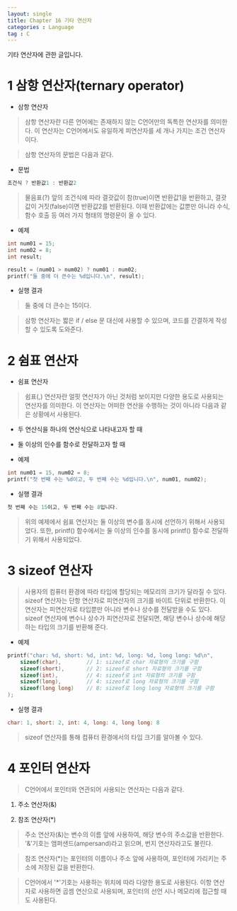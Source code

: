 ```yaml
---
layout: single
title: Chapter 16 기타 연산자
categories : Language
tag : C
---
```


기타 연산자에 관한 글입니다.

# 1 삼항 연산자(ternary operator)

- 삼항 연산자

> 삼항 연산자란 다른 언어에는 존재하지 않는 C언어만의 독특한 연산자를 의미한다.
이 연산자는 C언어에서도 유일하게 피연산자를 세 개나 가지는 조건 연산자이다.

> 삼항 연산자의 문법은 다음과 같다.

- 문법

```c
조건식 ? 반환값1 : 반환값2
```

> 물음표(?) 앞의 조건식에 따라 결괏값이 참(true)이면 반환값1을 반환하고, 
결괏값이 거짓(false)이면 반환값2를 반환된다.
이때 반환값에는 값뿐만 아니라 수식, 함수 호출 등 
여러 가지 형태의 명령문이 올 수 있다.

- 예제

```c
int num01 = 15;
int num02 = 8;
int result;

result = (num01 > num02) ? num01 : num02;
printf("둘 중에 더 큰수는 %d입니다.\n", result);  
```  

- 실행 결과

> 둘 중에 더 큰수는 15이다.

> 삼항 연산자는 짧은 if / else 문 대신에 사용할 수 있으며, 
코드를 간결하게 작성할 수 있도록 도와준다.

# 2 쉼표 연산자

- 쉼표 연산자

> 쉼표(,) 연산자란 얼핏 연산자가 아닌 것처럼 보이지만 다양한 용도로 사용되는 연산자를 의미한다. 이 연산자는 어떠한 연산을 수행하는 것이 아니라 다음과 같은 상황에서 사용된다.

 - 두 연산식을 하나의 연산식으로 나타내고자 할 때

 - 둘 이상의 인수를 함수로 전달하고자 할 때

- 예제
 
```c
int num01 = 15, num02 = 8;
printf("첫 번째 수는 %d이고, 두 번째 수는 %d입니다.\n", num01, num02);  
```

- 실행 결과

```c
첫 번째 수는 15이고, 두 번째 수는 8입니다.
```

> 위의 예제에서 쉼표 연산자는 둘 이상의 변수를 동시에 선언하기 위해서 사용되었다. 
또한, printf() 함수에서는 둘 이상의 인수를 동시에 printf() 함수로 전달하기 위해서 사용되었다.

# 3 sizeof 연산자

> 사용자의 컴퓨터 환경에 따라 타입에 할당되는 메모리의 크기가 달라질 수 있다.
sizeof 연산자는 단항 연산자로 피연산자의 크기를 바이트 단위로 반환한다.
이 연산자는 피연산자로 타입뿐만 아니라 변수나 상수를 전달받을 수도 있다.
sizeof 연산자에 변수나 상수가 피연산자로 전달되면, 
해당 변수나 상수에 해당하는 타입의 크기를 반환해 준다.

- 예제

```c
printf("char: %d, short: %d, int: %d, long: %d, long long: %d\n",
	sizeof(char),        // 1: sizeof로 char 자료형의 크기를 구함
	sizeof(short),       // 2: sizeof로 short 자료형의 크기를 구함
	sizeof(int),         // 4: sizeof로 int 자료형의 크기를 구함
	sizeof(long),        // 4: sizeof로 long 자료형의 크기를 구함
	sizeof(long long)    // 8: sizeof로 long long 자료형의 크기를 구함
);
```

- 실행 결과

```c
char: 1, short: 2, int: 4, long: 4, long long: 8
```

> sizeof 연산자를 통해 컴퓨터 환경에서의 타입 크기를 알아볼 수 있다.

# 4 포인터 연산자

> C언어에서 포인터와 연관되어 사용되는 연산자는 다음과 같다.

1. 주소 연산자(&)

2. 참조 연산자(*)

> 주소 연산자(&)는 변수의 이름 앞에 사용하여, 해당 변수의 주소값을 반환한다.
'&'기호는 앰퍼샌드(ampersand)라고 읽으며, 번지 연산자라고도 불린다.

> 참조 연산자(*)는 포인터의 이름이나 주소 앞에 사용하여, 
포인터에 가리키는 주소에 저장된 값을 반환한다.
 
> C언어에서 '*'기호는 사용하는 위치에 따라 다양한 용도로 사용된다.
> 이항 연산자로 사용하면 곱셈 연산으로 사용되며, 
포인터의 선언 시나 메모리에 접근할 때도 사용된다.